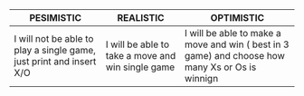 | PESIMISTIC                                 |  REALISTIC                  |  OPTIMISTIC                   |      
|--------------------------------------------|-----------------------------|-------------------------------|
| I will not be able to play a single game, just print and insert X/O| I will be able to take a move and win single game| I will be able to make a move and win ( best in 3 game) and choose how many Xs or Os is winnign|